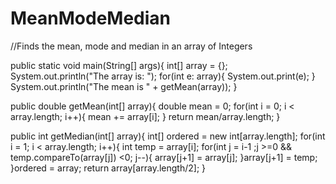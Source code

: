 # MeanModeMedian
//Finds the mean, mode and median in an array of Integers

public static void main(String[] args){
  int[] array = {};
  System.out.println("The array is: ");
  for(int e: array){
    System.out.print(e);
  }
  System.out.println("The mean is " + getMean(array));
}

public double getMean(int[] array){
  double mean = 0;
  for(int i = 0; i < array.length; i++){
    mean += array[i];
  }
  return mean/array.length;
}

public int getMedian(int[] array){
  int[] ordered = new int[array.length];
  for(int i = 1; i < array.length; i++){
		int temp = array[i];
		for(int j = i-1 ;j >=0 && temp.compareTo(array[j]) <0; j--){
			array[j+1] = array[j];
		}array[j+1] = temp;
	}ordered = array;
	return array[array.length/2];
}
